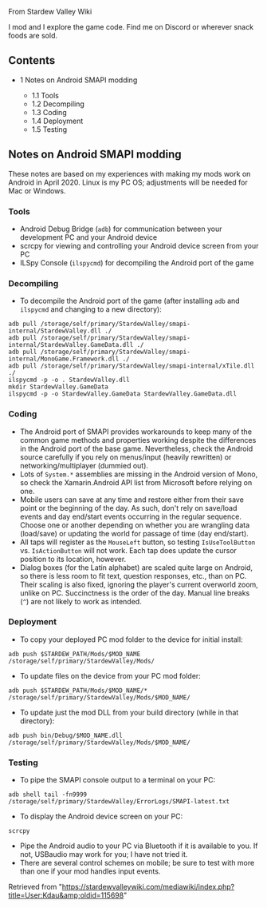 From Stardew Valley Wiki

I mod and I explore the game code. Find me on Discord or wherever snack foods are sold.

## Contents

- 1 Notes on Android SMAPI modding
  
  - 1.1 Tools
  - 1.2 Decompiling
  - 1.3 Coding
  - 1.4 Deployment
  - 1.5 Testing

## Notes on Android SMAPI modding

These notes are based on my experiences with making my mods work on Android in April 2020. Linux is my PC OS; adjustments will be needed for Mac or Windows.

### Tools

- Android Debug Bridge (`adb`) for communication between your development PC and your Android device
- scrcpy for viewing and controlling your Android device screen from your PC
- ILSpy Console (`ilspycmd`) for decompiling the Android port of the game

### Decompiling

- To decompile the Android port of the game (after installing `adb` and `ilspycmd` and changing to a new directory):

```
adb pull /storage/self/primary/StardewValley/smapi-internal/StardewValley.dll ./
adb pull /storage/self/primary/StardewValley/smapi-internal/StardewValley.GameData.dll ./
adb pull /storage/self/primary/StardewValley/smapi-internal/MonoGame.Framework.dll ./
adb pull /storage/self/primary/StardewValley/smapi-internal/xTile.dll ./
ilspycmd -p -o . StardewValley.dll
mkdir StardewValley.GameData
ilspycmd -p -o StardewValley.GameData StardewValley.GameData.dll
```

### Coding

- The Android port of SMAPI provides workarounds to keep many of the common game methods and properties working despite the differences in the Android port of the base game. Nevertheless, check the Android source carefully if you rely on menus/input (heavily rewritten) or networking/multiplayer (dummied out).
- Lots of `System.*` assemblies are missing in the Android version of Mono, so check the Xamarin.Android API list from Microsoft before relying on one.
- Mobile users can save at any time and restore either from their save point or the beginning of the day. As such, don't rely on save/load events and day end/start events occurring in the regular sequence. Choose one or another depending on whether you are wrangling data (load/save) or updating the world for passage of time (day end/start).
- All taps will register as the `MouseLeft` button, so testing `IsUseToolButton` vs. `IsActionButton` will not work. Each tap does update the cursor position to its location, however.
- Dialog boxes (for the Latin alphabet) are scaled quite large on Android, so there is less room to fit text, question responses, etc., than on PC. Their scaling is also fixed, ignoring the player's current overworld zoom, unlike on PC. Succinctness is the order of the day. Manual line breaks (`^`) are not likely to work as intended.

### Deployment

- To copy your deployed PC mod folder to the device for initial install:

```
adb push $STARDEW_PATH/Mods/$MOD_NAME /storage/self/primary/StardewValley/Mods/
```

- To update files on the device from your PC mod folder:

```
adb push $STARDEW_PATH/Mods/$MOD_NAME/* /storage/self/primary/StardewValley/Mods/$MOD_NAME/
```

- To update just the mod DLL from your build directory (while in that directory):

```
adb push bin/Debug/$MOD_NAME.dll /storage/self/primary/StardewValley/Mods/$MOD_NAME/
```

### Testing

- To pipe the SMAPI console output to a terminal on your PC:

```
adb shell tail -fn9999 /storage/self/primary/StardewValley/ErrorLogs/SMAPI-latest.txt
```

- To display the Android device screen on your PC:

```
scrcpy
```

- Pipe the Android audio to your PC via Bluetooth if it is available to you. If not, USBaudio may work for you; I have not tried it.
- There are several control schemes on mobile; be sure to test with more than one if your mod handles input events.

Retrieved from "https://stardewvalleywiki.com/mediawiki/index.php?title=User:Kdau&amp;oldid=115698"